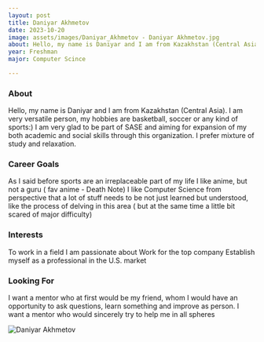 ```yaml
---
layout: post
title: Daniyar Akhmetov 
date: 2023-10-20
image: assets/images/Daniyar_Akhmetov - Daniyar Akhmetov.jpg
about: Hello, my name is Daniyar and I am from Kazakhstan (Central Asia). I am very versatile person, my hobbies are basketball, soccer or any kind of sports:) I am very glad to be part of SASE and aiming for expansion of my both academic and social skills through this organization. I prefer mixture of study and relaxation.
year: Freshman
major: Computer Scince

---
```


### About

Hello, my name is Daniyar and I am from Kazakhstan (Central Asia). I am very versatile person, my hobbies are basketball, soccer or any kind of sports:)
I am very glad to be part of SASE and aiming for expansion of my both academic and social skills through this organization. I prefer mixture of study and relaxation.

### Career Goals

As I said before sports are an irreplaceable part of my life
I like anime, but not a guru ( fav anime - Death Note)
I like Computer Science from perspective that a lot of stuff needs to be not just learned but understood, like the process of delving in this area ( but at the same time a little bit scared of major difficulty)

### Interests

To work in a field I am passionate about
Work for the top company
Establish myself as a professional in the U.S. market

### Looking For

I want a mentor who at first would be my friend, whom I would have an opportunity to ask questions, learn something and improve as person.
I want a mentor who would sincerely try to help me in all spheres

<div class="text-center my-5">
    <img src="https://sase-drexel.github.io/mentorship-2023/assets/images/Daniyar_Akhmetov - Daniyar Akhmetov.jpg" alt="Daniyar Akhmetov" class="rounded post-img" />
</div>
